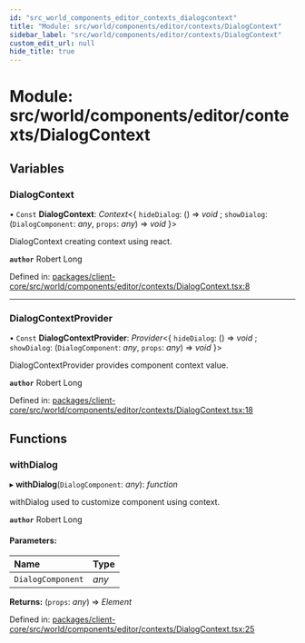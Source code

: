 ```yaml
---
id: "src_world_components_editor_contexts_dialogcontext"
title: "Module: src/world/components/editor/contexts/DialogContext"
sidebar_label: "src/world/components/editor/contexts/DialogContext"
custom_edit_url: null
hide_title: true
---
```


# Module: src/world/components/editor/contexts/DialogContext

## Variables

### DialogContext

• `Const` **DialogContext**: *Context*<{ `hideDialog`: () => *void* ; `showDialog`: (`DialogComponent`: *any*, `props`: *any*) => *void*  }\>

DialogContext creating context using react.

**`author`** Robert Long

Defined in: [packages/client-core/src/world/components/editor/contexts/DialogContext.tsx:8](https://github.com/xr3ngine/xr3ngine/blob/2d83606b6/packages/client-core/src/world/components/editor/contexts/DialogContext.tsx#L8)

___

### DialogContextProvider

• `Const` **DialogContextProvider**: *Provider*<{ `hideDialog`: () => *void* ; `showDialog`: (`DialogComponent`: *any*, `props`: *any*) => *void*  }\>

DialogContextProvider provides component context value.

**`author`** Robert Long

Defined in: [packages/client-core/src/world/components/editor/contexts/DialogContext.tsx:18](https://github.com/xr3ngine/xr3ngine/blob/2d83606b6/packages/client-core/src/world/components/editor/contexts/DialogContext.tsx#L18)

## Functions

### withDialog

▸ **withDialog**(`DialogComponent`: *any*): *function*

withDialog used to customize component using context.

**`author`** Robert Long

#### Parameters:

| Name | Type |
| :------ | :------ |
| `DialogComponent` | *any* |

**Returns:** (`props`: *any*) => *Element*

Defined in: [packages/client-core/src/world/components/editor/contexts/DialogContext.tsx:25](https://github.com/xr3ngine/xr3ngine/blob/2d83606b6/packages/client-core/src/world/components/editor/contexts/DialogContext.tsx#L25)
